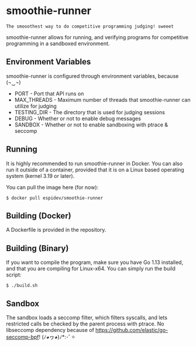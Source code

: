 # smoothie-runner
`
The smooothest way to do competitive programming judging! sweeet
`

smoothie-runner allows for running, and verifying programs for competitive programming in a sandboxed environment.

## Environment Variables
smoothie-runner is configured through environment variables, because (¬‿¬)
* PORT - Port that API runs on
* MAX_THREADS - Maximum number of threads that smoothie-runner can utilize for judging
* TESTING_DIR - The directory that is used for judging sessions
* DEBUG - Whether or not to enable debug messages
* SANDBOX - Whether or not to enable sandboxing with ptrace & seccomp

## Running
It is highly recommended to run smoothie-runner in Docker. You can also run it outside of a container, provided that it is on a Linux based operating system (kernel 3.19 or later).

You can pull the image here (for now):
```
$ docker pull espidev/smoothie-runner
```

## Building (Docker)
A Dockerfile is provided in the repository.

## Building (Binary)
If you want to compile the program, make sure you have Go 1.13 installed, and that you are compiling for Linux-x64. You can simply run the build script:
```
$ ./build.sh
```
 
 ## Sandbox
 The sandbox loads a seccomp filter, which filters syscalls, and lets restricted calls be checked by the parent process with ptrace. 
 No libseccomp dependency because of https://github.com/elastic/go-seccomp-bpf! (ﾉ◕ヮ◕)ﾉ*:･ﾟ✧